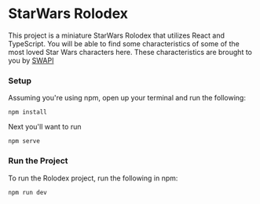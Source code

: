 <h1>StarWars Rolodex</h1>

<p>This project is a miniature StarWars Rolodex that utilizes React and TypeScript. You will be able to find some characteristics of some of the most loved Star Wars characters here. These characteristics are brought to you by <a href="https://swapi.co/">SWAPI</a></p>

<h3>Setup</h3>
<p>Assuming you're using npm, open up your terminal and run the following:</p>

`npm install`

<p>Next you'll want to run </p>

`npm serve`

<h3>Run the Project</h3>
<p>To run the Rolodex project, run the following in npm:</p>

`npm run dev`
